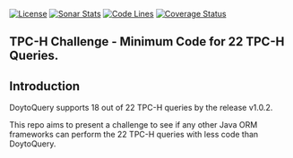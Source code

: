 [![License](https://img.shields.io/:license-apache-brightgreen.svg)](https://www.apache.org/licenses/LICENSE-2.0.html)
[![Sonar Stats](https://sonarcloud.io/api/project_badges/measure?project=win.doyto%3Atpc-h-challenge&metric=alert_status)](https://sonarcloud.io/dashboard?id=win.doyto%3Atpc-h-challenge)
[![Code Lines](https://sonarcloud.io/api/project_badges/measure?project=win.doyto%3Atpc-h-challenge&metric=ncloc)](https://sonarcloud.io/component_measures?id=win.doyto%3Atpc-h-challenge&metric=ncloc)
[![Coverage Status](https://sonarcloud.io/api/project_badges/measure?project=win.doyto%3Atpc-h-challenge&metric=coverage)](https://sonarcloud.io/component_measures?id=win.doyto%3Atpc-h-challenge&metric=coverage)

TPC-H Challenge - Minimum Code for 22 TPC-H Queries.
---

## Introduction

DoytoQuery supports 18 out of 22 TPC-H queries by the release v1.0.2.

This repo aims to present a challenge to see if any other Java ORM frameworks
can perform the 22 TPC-H queries with less code than DoytoQuery.
